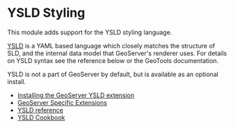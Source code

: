 # YSLD Styling

This module adds support for the YSLD styling language.

[YSLD](https://docs.geotools.org/latest/userguide/extension/ysld.html) is a YAML based language which closely matches the structure of SLD, and the internal data model that GeoServer's renderer uses. For details on YSLD syntax see the reference below or the GeoTools documentation.

YSLD is not a part of GeoServer by default, but is available as an optional install.

<div class="grid cards" markdown>

-   [Installing the GeoServer YSLD extension](installing.md)
-   [GeoServer Specific Extensions](gs-extensions.md)
-   [YSLD reference](reference/index.md)
-   [YSLD Cookbook](cookbook/index.md)

</div>
